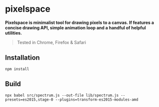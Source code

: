# pixelspace
**Pixelspace is minimalist tool for drawing pixels to a canvas. If features a concise drawing API, simple animation loop and a handful of helpful utilities.**

> Tested in Chrome, Firefox & Safari

## Installation
```
npm install
```

## Build
```
npx babel src/spectrum.js --out-file lib/spectrum.js --presets=es2015,stage-0 --plugins=transform-es2015-modules-amd
```
